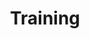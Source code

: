 ---
# This topic lives at
# https://digital.gov/topics/training

# Topic Title
title: "Training"

# description — keep it short and clear
summary: ""

# Weight
weight: 1

# For more information on managing topics,
# see https://github.com/GSA/digitalgov.gov/wiki/topics
---